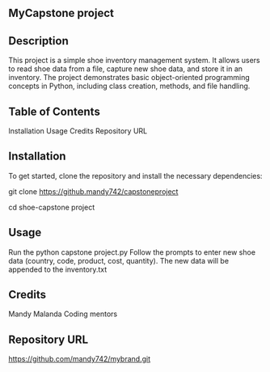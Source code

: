 ## MyCapstone project
## Description
This project is a simple shoe inventory management system. It allows users to read shoe data from a file, capture new shoe data, and store it in an inventory. The project demonstrates basic object-oriented programming concepts in Python, including class creation, methods, and file handling.

## Table of Contents
lnstallation
Usage
Credits
Repository URL

## Installation
To get started, clone the repository and install the necessary dependencies:

git clone https://github.mandy742/capstoneproject

cd shoe-capstone project


## Usage
Run the python capstone project.py
Follow the prompts to enter new shoe data (country, code, product, cost, quantity).
The new data will be appended to the inventory.txt

## Credits
Mandy Malanda
Coding mentors

## Repository URL
https://github.com/mandy742/mybrand.git
